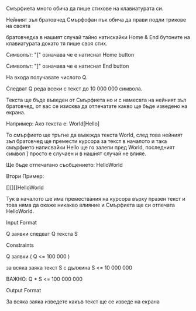 Смърфиета много обича да пише стихове на клавиатурата си.

Нейният зъл братовчед Смърфофан пък обича да прави подли трикове на своята

братовчедка в нашият случай тайно натискайки Home & End бутоните на клавиатурата докато тя пише своя стих.

Символът: "[" означава че е натиснат Home button

Символът: "]" означава че е натиснат End button

На входа получавате числото Q.

Следват Q реда всеки с текст до 10 000 000 символа.

Текста ще бъде въведен от Смърфиета но и с намесата на нейният зъл братовчед, от вас се изисква да отпечатате какво ще бъде изведено на екрана.

Например: Ако текста е: World[Hello]

То смърфието ще тръгне да въвежда текста World, след това нейният зъл братовчед ще премести курсора за текст в началото и така смърфието написвайки Hello ще го залепи пред World, последният символ ] просто е случаен и в нашият случай не влияе.

Ще бъде отпечатано съобщението: HelloWorld

Втори Пример:

[][][]HelloWorld

Тук в началото ше има премествания на курсора върху празен текст и това няма да окаже никакво влияние и Смърфиета ще си отпечата HelloWorld.

Input Format

Q заявки следват Q текста S

Constraints

Q заявки ( Q <= 100 000 )

за всяка заяка текст S с дължина S <= 10 000 000

ВАЖНО: Q * S <= 100 000 000

Output Format

За всяка заяка изведете какъв текст ще се изведе на екрана
